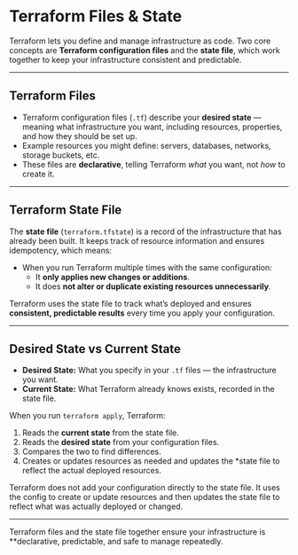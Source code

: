 # Terraform Files & State

Terraform lets you define and manage infrastructure as code. Two core concepts are **Terraform configuration files** and the **state file**, which work together to keep your infrastructure consistent and predictable.

---

## Terraform Files

- Terraform configuration files (`.tf`) describe your **desired state** — meaning what infrastructure you want, including resources, properties, and how they should be set up.  
- Example resources you might define: servers, databases, networks, storage buckets, etc.  
- These files are **declarative**, telling Terraform *what* you want, not *how* to create it.

---

## Terraform State File

The **state file** (`terraform.tfstate`) is a record of the infrastructure that has already been built. It keeps track of resource information and ensures idempotency, which means:

- When you run Terraform multiple times with the same configuration:  
  - It **only applies new changes or additions**.  
  - It does **not alter or duplicate existing resources unnecessarily**.  

Terraform uses the state file to track what’s deployed and ensures **consistent, predictable results** every time you apply your configuration.

---

## Desired State vs Current State

- **Desired State:** What you specify in your `.tf` files — the infrastructure you want.  
- **Current State:** What Terraform already knows exists, recorded in the state file.

When you run `terraform apply`, Terraform:

1. Reads the **current state** from the state file.  
2. Reads the **desired state** from your configuration files.  
3. Compares the two to find differences.  
4. Creates or updates resources as needed and updates the *state file to reflect the actual deployed resources.

Terraform does not add your configuration directly to the state file. It uses the config to create or update resources and then updates the state file to reflect what was actually deployed or changed.

---

Terraform files and the state file together ensure your infrastructure is **declarative, predictable, and safe to manage repeatedly.
